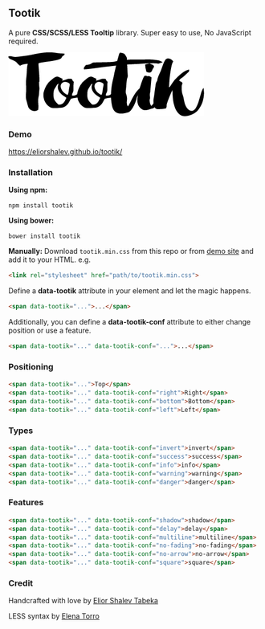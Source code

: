 ## Tootik

A pure **CSS/SCSS/LESS Tooltip** library. Super easy to use, No JavaScript required.

![frame](/logo.png)

### Demo
https://eliorshalev.github.io/tootik/

### Installation

**Using npm:**
```
npm install tootik
```

**Using bower:**
```
bower install tootik
```

**Manually:**
Download `tootik.min.css` from this repo or from [demo site](https://eliorshalev.github.io/tootik/) and add it to your HTML. e.g.
```html
<link rel="stylesheet" href="path/to/tootik.min.css">
```

Define a **data-tootik** attribute in your element and let the magic happens.

```html
<span data-tootik="...">...</span>
```

Additionally, you can define a **data-tootik-conf** attribute to either change position or use a feature.

```html
<span data-tootik="..." data-tootik-conf="...">...</span>
```

### Positioning

```html
<span data-tootik="...">Top</span>
<span data-tootik="..." data-tootik-conf="right">Right</span>
<span data-tootik="..." data-tootik-conf="bottom">Bottom</span>
<span data-tootik="..." data-tootik-conf="left">Left</span>
```

### Types

```html
<span data-tootik="..." data-tootik-conf="invert">invert</span>
<span data-tootik="..." data-tootik-conf="success">success</span>
<span data-tootik="..." data-tootik-conf="info">info</span>
<span data-tootik="..." data-tootik-conf="warning">warning</span>
<span data-tootik="..." data-tootik-conf="danger">danger</span>
```

### Features

```html
<span data-tootik="..." data-tootik-conf="shadow">shadow</span>
<span data-tootik="..." data-tootik-conf="delay">delay</span>
<span data-tootik="..." data-tootik-conf="multiline">multiline</span>
<span data-tootik="..." data-tootik-conf="no-fading">no-fading</span>
<span data-tootik="..." data-tootik-conf="no-arrow">no-arrow</span>
<span data-tootik="..." data-tootik-conf="square">square</span>
```

### Credit

Handcrafted with love by [Elior Shalev Tabeka](http://codepen.io/eliorshalev)

LESS syntax by [Elena Torro](https://github.com/elenatorro)